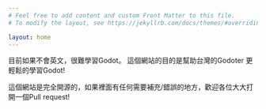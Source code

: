 ```yaml
---
# Feel free to add content and custom Front Matter to this file.
# To modify the layout, see https://jekyllrb.com/docs/themes/#overriding-theme-defaults

layout: home
---
```

目前如果不會英文，很難學習Godot。
這個網站的目的是幫助台灣的Godoter 更輕鬆的學習Godot!

這個網站是完全開源的，如果裡面有任何需要補充/錯誤的地方，歡迎各位大大打開一個Pull request!